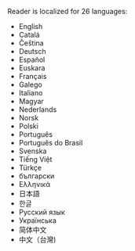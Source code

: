 Reader is localized for 26 languages:

* English
* Catalá
* Čeština
* Deutsch
* Español
* Euskara
* Français
* Galego
* Italiano
* Magyar
* Nederlands
* Norsk
* Polski
* Português
* Português do Brasil
* Svenska
* Tiếng Việt
* Türkçe
* български
* Ελληνικά
* 日本語
* 한글
* Русский язык
* Українська
* 简体中文
* 中文（台灣)